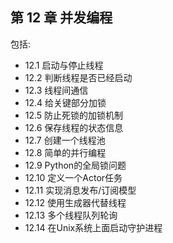 ## 第 12 章 并发编程

包括:

* 12.1 启动与停止线程
* 12.2 判断线程是否已经启动
* 12.3 线程间通信
* 12.4 给关键部分加锁
* 12.5 防止死锁的加锁机制
* 12.6 保存线程的状态信息
* 12.7 创建一个线程池
* 12.8 简单的并行编程
* 12.9 Python的全局锁问题
* 12.10 定义一个Actor任务
* 12.11 实现消息发布/订阅模型
* 12.12 使用生成器代替线程
* 12.13 多个线程队列轮询
* 12.14 在Unix系统上面启动守护进程